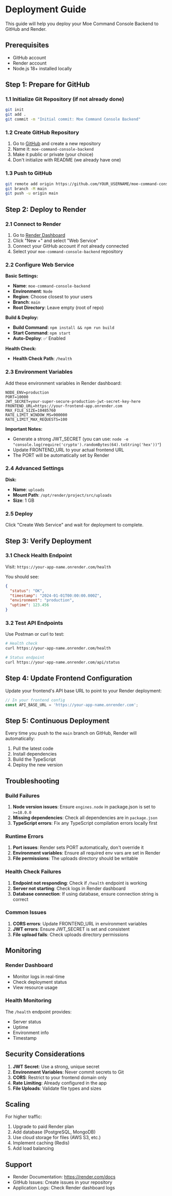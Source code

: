# Deployment Guide

This guide will help you deploy your Moe Command Console Backend to GitHub and Render.

## Prerequisites

- GitHub account
- Render account
- Node.js 18+ installed locally

## Step 1: Prepare for GitHub

### 1.1 Initialize Git Repository (if not already done)

```bash
git init
git add .
git commit -m "Initial commit: Moe Command Console Backend"
```

### 1.2 Create GitHub Repository

1. Go to [GitHub](https://github.com) and create a new repository
2. Name it: `moe-command-console-backend`
3. Make it public or private (your choice)
4. Don't initialize with README (we already have one)

### 1.3 Push to GitHub

```bash
git remote add origin https://github.com/YOUR_USERNAME/moe-command-console-backend.git
git branch -M main
git push -u origin main
```

## Step 2: Deploy to Render

### 2.1 Connect to Render

1. Go to [Render Dashboard](https://dashboard.render.com)
2. Click "New +" and select "Web Service"
3. Connect your GitHub account if not already connected
4. Select your `moe-command-console-backend` repository

### 2.2 Configure Web Service

**Basic Settings:**
- **Name**: `moe-command-console-backend`
- **Environment**: `Node`
- **Region**: Choose closest to your users
- **Branch**: `main`
- **Root Directory**: Leave empty (root of repo)

**Build & Deploy:**
- **Build Command**: `npm install && npm run build`
- **Start Command**: `npm start`
- **Auto-Deploy**: ✅ Enabled

**Health Check:**
- **Health Check Path**: `/health`

### 2.3 Environment Variables

Add these environment variables in Render dashboard:

```
NODE_ENV=production
PORT=10000
JWT_SECRET=your-super-secure-production-jwt-secret-key-here
FRONTEND_URL=https://your-frontend-app.onrender.com
MAX_FILE_SIZE=10485760
RATE_LIMIT_WINDOW_MS=900000
RATE_LIMIT_MAX_REQUESTS=100
```

**Important Notes:**
- Generate a strong JWT_SECRET (you can use: `node -e "console.log(require('crypto').randomBytes(64).toString('hex'))"`)
- Update FRONTEND_URL to your actual frontend URL
- The PORT will be automatically set by Render

### 2.4 Advanced Settings

**Disk:**
- **Name**: `uploads`
- **Mount Path**: `/opt/render/project/src/uploads`
- **Size**: 1 GB

### 2.5 Deploy

Click "Create Web Service" and wait for deployment to complete.

## Step 3: Verify Deployment

### 3.1 Check Health Endpoint

Visit: `https://your-app-name.onrender.com/health`

You should see:
```json
{
  "status": "OK",
  "timestamp": "2024-01-01T00:00:00.000Z",
  "environment": "production",
  "uptime": 123.456
}
```

### 3.2 Test API Endpoints

Use Postman or curl to test:

```bash
# Health check
curl https://your-app-name.onrender.com/health

# Status endpoint
curl https://your-app-name.onrender.com/api/status
```

## Step 4: Update Frontend Configuration

Update your frontend's API base URL to point to your Render deployment:

```javascript
// In your frontend config
const API_BASE_URL = 'https://your-app-name.onrender.com';
```

## Step 5: Continuous Deployment

Every time you push to the `main` branch on GitHub, Render will automatically:
1. Pull the latest code
2. Install dependencies
3. Build the TypeScript
4. Deploy the new version

## Troubleshooting

### Build Failures

1. **Node version issues**: Ensure `engines.node` in package.json is set to `>=18.0.0`
2. **Missing dependencies**: Check all dependencies are in `package.json`
3. **TypeScript errors**: Fix any TypeScript compilation errors locally first

### Runtime Errors

1. **Port issues**: Render sets PORT automatically, don't override it
2. **Environment variables**: Ensure all required env vars are set in Render
3. **File permissions**: The uploads directory should be writable

### Health Check Failures

1. **Endpoint not responding**: Check if `/health` endpoint is working
2. **Server not starting**: Check logs in Render dashboard
3. **Database connection**: If using database, ensure connection string is correct

### Common Issues

1. **CORS errors**: Update FRONTEND_URL in environment variables
2. **JWT errors**: Ensure JWT_SECRET is set and consistent
3. **File upload fails**: Check uploads directory permissions

## Monitoring

### Render Dashboard

- Monitor logs in real-time
- Check deployment status
- View resource usage

### Health Monitoring

The `/health` endpoint provides:
- Server status
- Uptime
- Environment info
- Timestamp

## Security Considerations

1. **JWT Secret**: Use a strong, unique secret
2. **Environment Variables**: Never commit secrets to Git
3. **CORS**: Restrict to your frontend domain only
4. **Rate Limiting**: Already configured in the app
5. **File Uploads**: Validate file types and sizes

## Scaling

For higher traffic:
1. Upgrade to paid Render plan
2. Add database (PostgreSQL, MongoDB)
3. Use cloud storage for files (AWS S3, etc.)
4. Implement caching (Redis)
5. Add load balancing

## Support

- Render Documentation: https://render.com/docs
- GitHub Issues: Create issues in your repository
- Application Logs: Check Render dashboard logs 